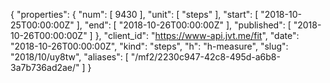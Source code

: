 {
  "properties": {
    "num": [
      9430
    ],
    "unit": [
      "steps"
    ],
    "start": [
      "2018-10-25T00:00:00Z"
    ],
    "end": [
      "2018-10-26T00:00:00Z"
    ],
    "published": [
      "2018-10-26T00:00:00Z"
    ]
  },
  "client_id": "https://www-api.jvt.me/fit",
  "date": "2018-10-26T00:00:00Z",
  "kind": "steps",
  "h": "h-measure",
  "slug": "2018/10/uy8tw",
  "aliases": [
    "/mf2/2230c947-42c8-495d-a6b8-3a7b736ad2ae/"
  ]
}
